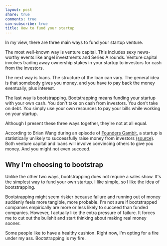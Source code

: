 ```yaml
---
layout: post
share: true
comments: true
can-subscribe: true
title: How to fund your startup
---
```


In my view, there are three main ways to fund your startup venture.

The most well-known way is venture capital.  This includes sexy news-worthy events like angel investments and Series A rounds.  Venture capital involves trading away ownership stakes in your startup to investors for cash from the investors.

The next way is loans.  The structure of the loan can vary.  The general idea is that somebody gives you money, and you have to pay back the money eventually, plus interest.

The last way is bootstrapping.  Bootstrapping means funding your startup with your own cash.  You don't take on cash from investors.  You don't take on debt.  You simply use your own resources to pay your bills while working on your startup.

Although I present these three ways together, they're not at all equal.

According to Brian Wang during an episode of [Founders Gambit](http://www.foundersgambit.com/), a startup is statistically unlikely to successfully raise money from investors [(source)](http://youtu.be/s6Go-50La5Q?t=32m20s).  Both venture capital and loans will involve convincing others to give you money.  And you might not even succeed.

## Why I'm choosing to bootstrap

Unlike the other two ways, bootstrapping does not require a sales show.  It's the simplest way to fund your own startup.  I like simple, so I like the idea of bootstrapping.

Bootstrapping might seem riskier because failure and running out of money suddenly feels more tangible, more probable.  I'm not sure if bootstrapped companies empirically are more or less likely to succeed than funded companies.  However, I actually like the extra pressure of failure.  It forces me to cut out the bullshit and start thinking about making real money sooner.

Some people like to have a healthy cushion.  Right now, I'm opting for a fire under my ass.  Bootstrapping is my fire.
